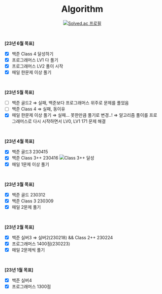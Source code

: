<div align="center">

# Algorithm

[![Solved.ac 프로필](http://mazassumnida.wtf/api/v2/generate_badge?boj=OneMoreBottlee)](https://www.acmicpc.net/user/onemorebottlee)

</div>
<br/>

**[23년 6월 목표]**
- [x] 백준 Class 4 달성하기
- [x] 프로그래머스 LV1 다 풀기
- [x] 프로그래머스 LV2 풀이 시작
- [x] 매일 한문제 이상 풀기
<br/>

**[23년 5월 목표]**
- [ ] 백준 골드2 ⇒ 실패, 백준보다 프로그래머스 위주로 문제를 풀었음
- [ ] 백준 Class 4 ⇒ 실패, 동이유
- [x] 매일 한문제 이상 풀기 ⇒ 실패... 못한만큼 풀기로 변경..! ⇒ 알고리즘 풀이를 프로그래머스로 다시 시작하면서 LV0, LV1 171 문제 해결
<br/>

**[23년 4월 목표]**
- [x] 백준 골드3 230415
- [x] 백준 Class 3++ 230416
![Class 3++ 달성](https://www.notion.so/image/https%3A%2F%2Fs3-us-west-2.amazonaws.com%2Fsecure.notion-static.com%2Fd3df2bc5-5c37-4016-b07d-7555c4f6cbc5%2F%25EC%258A%25A4%25ED%2581%25AC%25EB%25A6%25B0%25EC%2583%25B7_2023-04-16_23-21-44.png?id=9c214791-79bf-44a7-9aad-f40fcc53c946&table=block&spaceId=ad347a12-32b5-4bbe-b386-5ed5e4302186&width=2000&userId=ad2b0e06-4098-4883-a022-1b4df4f25f85&cache=v2)
- [x] 매일 1문제 이상 풀기
<br/>

**[23년 3월 목표]**
- [x] 백준 골드 230312
- [x] 백준 Class 3 230309
- [x] 매일 2문제 풀기
<br/>

**[23년 2월 목표]**
- [x] 백준 실버3 ⇒ 실버2(230218) && Class 2++ 230224
- [x] 프로그래머스 1400점(230223)
- [x] 매일 2문제씩 풀기
<br/>

**[23년 1월 목표]**
- [x] 백준 실버4  
- [x] 프로그래머스 1300점  
